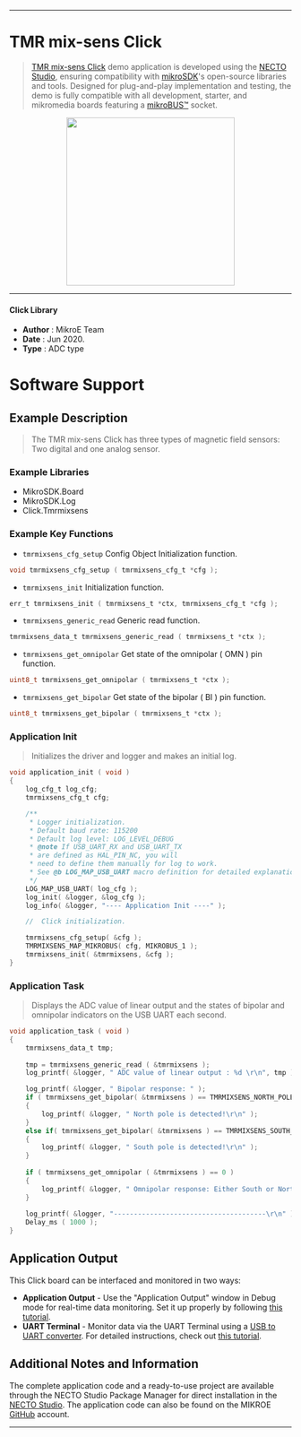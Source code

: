 
---
# TMR mix-sens Click

> [TMR mix-sens Click](https://www.mikroe.com/?pid_product=MIKROE-4106) demo application is developed using
the [NECTO Studio](https://www.mikroe.com/necto), ensuring compatibility with [mikroSDK](https://www.mikroe.com/mikrosdk)'s
open-source libraries and tools. Designed for plug-and-play implementation and testing, the demo is fully compatible with
all development, starter, and mikromedia boards featuring a [mikroBUS&trade;](https://www.mikroe.com/mikrobus) socket.

<p align="center">
  <img src="https://www.mikroe.com/?pid_product=MIKROE-4106&image=1" height=300px>
</p>

---

#### Click Library

- **Author**        : MikroE Team
- **Date**          : Jun 2020.
- **Type**          : ADC type

# Software Support

## Example Description

> The TMR mix-sens Click has three types of magnetic field sensors: Two digital and one analog sensor. 

### Example Libraries

- MikroSDK.Board
- MikroSDK.Log
- Click.Tmrmixsens

### Example Key Functions

- `tmrmixsens_cfg_setup` Config Object Initialization function. 
```c
void tmrmixsens_cfg_setup ( tmrmixsens_cfg_t *cfg );
``` 
 
- `tmrmixsens_init` Initialization function. 
```c
err_t tmrmixsens_init ( tmrmixsens_t *ctx, tmrmixsens_cfg_t *cfg );
```

- `tmrmixsens_generic_read` Generic read function. 
```c
tmrmixsens_data_t tmrmixsens_generic_read ( tmrmixsens_t *ctx );
```
 
- `tmrmixsens_get_omnipolar` Get state of the omnipolar ( OMN ) pin function. 
```c
uint8_t tmrmixsens_get_omnipolar ( tmrmixsens_t *ctx );
```

- `tmrmixsens_get_bipolar` Get state of the bipolar ( BI ) pin function. 
```c
uint8_t tmrmixsens_get_bipolar ( tmrmixsens_t *ctx );
```

### Application Init

> Initializes the driver and logger and makes an initial log.

```c
void application_init ( void )
{
    log_cfg_t log_cfg;
    tmrmixsens_cfg_t cfg;

    /** 
     * Logger initialization.
     * Default baud rate: 115200
     * Default log level: LOG_LEVEL_DEBUG
     * @note If USB_UART_RX and USB_UART_TX 
     * are defined as HAL_PIN_NC, you will 
     * need to define them manually for log to work. 
     * See @b LOG_MAP_USB_UART macro definition for detailed explanation.
     */
    LOG_MAP_USB_UART( log_cfg );
    log_init( &logger, &log_cfg );
    log_info( &logger, "---- Application Init ----" );

    //  Click initialization.

    tmrmixsens_cfg_setup( &cfg );
    TMRMIXSENS_MAP_MIKROBUS( cfg, MIKROBUS_1 );
    tmrmixsens_init( &tmrmixsens, &cfg );
}
```

### Application Task

> Displays the ADC value of linear output and the states of bipolar and omnipolar indicators on the USB UART each second.

```c
void application_task ( void )
{
    tmrmixsens_data_t tmp;
    
    tmp = tmrmixsens_generic_read ( &tmrmixsens );
    log_printf( &logger, " ADC value of linear output : %d \r\n", tmp );

    log_printf( &logger, " Bipolar response: " );
    if ( tmrmixsens_get_bipolar( &tmrmixsens ) == TMRMIXSENS_NORTH_POLE )
    {
        log_printf( &logger, " North pole is detected!\r\n" );
    }
    else if( tmrmixsens_get_bipolar( &tmrmixsens ) == TMRMIXSENS_SOUTH_POLE )
    {
        log_printf( &logger, " South pole is detected!\r\n" );
    }
    
    if ( tmrmixsens_get_omnipolar ( &tmrmixsens ) == 0 )
    {
        log_printf( &logger, " Omnipolar response: Either South or North pole is detected!\r\n" );
    }
    
    log_printf( &logger, "--------------------------------------\r\n" );
    Delay_ms ( 1000 );
}
```

## Application Output

This Click board can be interfaced and monitored in two ways:
- **Application Output** - Use the "Application Output" window in Debug mode for real-time data monitoring.
Set it up properly by following [this tutorial](https://www.youtube.com/watch?v=ta5yyk1Woy4).
- **UART Terminal** - Monitor data via the UART Terminal using
a [USB to UART converter](https://www.mikroe.com/click/interface/usb?interface*=uart,uart). For detailed instructions,
check out [this tutorial](https://help.mikroe.com/necto/v2/Getting%20Started/Tools/UARTTerminalTool).

## Additional Notes and Information

The complete application code and a ready-to-use project are available through the NECTO Studio Package Manager for 
direct installation in the [NECTO Studio](https://www.mikroe.com/necto). The application code can also be found on
the MIKROE [GitHub](https://github.com/MikroElektronika/mikrosdk_click_v2) account.

---
